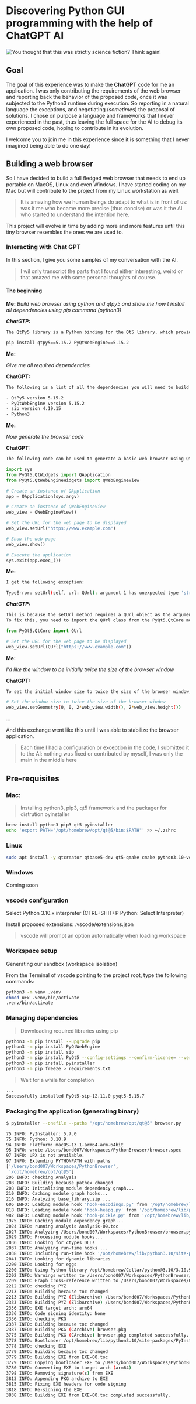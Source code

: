 # Discovering Python GUI programming with the help of ChatGPT AI

![You thought that this was strictly science fiction? Think again!](img/Skynet.jpeg)

## Goal

The goal of this experience was to make the **ChatGPT** code for me an application.
I was only contributing the requirements of the web browser and reporting back the behavior of the proposed code, once it was subjected to the Python3 runtime during execution.
So reporting in a natural language the exceptions, and negotiating (*sometimes*) the proposal of solutions.
I chose on purpose a language and frameworks that I never experienced in the past, thus leaving the full space for the AI to debug its own proposed code, hoping to contribute in its evolution.

I welcome you to join  me in this experience since it is something that I never imagined being able to do one day!

## Building a web browser

So I have decided to build a full fledged web browser that needs to end up portable on MacOS, Linux and even Windows.
I have started coding on my Mac but will contribute to the project from my Linux workstation as well.

> It is amazing how we human beings do adapt to what is in front of us: was it me who became more precise (thus concise) or was it the AI who started to understand the intention here.

This project will evolve in time by adding more and more features until this tiny browser resembles the ones we are used to.

### Interacting with Chat GPT

In this section, I give you some samples of my conversation with the AI.

> I wil only transcript the parts that I found either interesting, weird or that amazed me with some personal thoughts of course.

#### The beginning

**Me:** 
*Build web browser using python and qtpy5 and show me how t install all dependencies using pip command (python3)*

***ChatGTP:***

``` bash
The QtPy5 library is a Python binding for the Qt5 library, which provides comprehensive GUI and application development support. To install all the dependencies for web browser development using QtPy5 and Python3, you can use the following pip command:

pip install qtpy5==5.15.2 PyQtWebEngine==5.15.2
```

**Me:** 

*Give me all required dependencies*

**ChatGPT:**

``` bash
The following is a list of all the dependencies you will need to build a web browser using QtPy5 and Python3:

- QtPy5 version 5.15.2
- PyQtWebEngine version 5.15.2
- sip version 4.19.15
- Python3
```

**Me:**

*Now generate the browser code*

**ChatGPT:**

``` bash 
The following code can be used to generate a basic web browser using QtPy5 and Python3:
```

``` python
import sys
from PyQt5.QtWidgets import QApplication
from PyQt5.QtWebEngineWidgets import QWebEngineView

# Create an instance of QApplication
app = QApplication(sys.argv)

# Create an instance of QWebEngineView
web_view = QWebEngineView()

# Set the URL for the web page to be displayed
web_view.setUrl("https://www.example.com")

# Show the web page
web_view.show()

# Execute the application
sys.exit(app.exec_())
```

**Me:** 

``` bash
I get the following exception:

TypeError: setUrl(self, url: QUrl): argument 1 has unexpected type 'str'
```

***ChatGTP:***

``` bash
This is because the setUrl method requires a QUrl object as the argument, rather than a string. 
To fix this, you need to import the QUrl class from the PyQt5.QtCore module and then create a QUrl object from the string before passing it to the setUrl method. For example:
```

``` python
from PyQt5.QtCore import QUrl

# Set the URL for the web page to be displayed
web_view.setUrl(QUrl("https://www.example.com"))
```

**Me:**

*I'd like the window to be initially twice the size of the browser window*

**ChatGPT:**

```bash
To set the initial window size to twice the size of the browser window, you can use the setGeometry method of the QWebEngineView object. For example:

# Set the window size to twice the size of the browser window
web_view.setGeometry(0, 0, 2*web_view.width(), 2*web_view.height())
```

...

And this exchange went like this until I was able to stabilize the browser application.

> Each time I had a configuration or exception in the code, I submitted it to the AI: nothing was fixed or contributed by myself, I was only the main in the middle here

## Pre-requisites

### Mac:

> Installing python3, pip3, qt5 framework and the packager for distrution pyinstaller

``` bash
brew install python3 pip3 qt5 pyinstaller
echo 'export PATH="/opt/homebrew/opt/qt@5/bin:$PATH"' >> ~/.zshrc
```

### Linux

```bash
sudo apt install -y qtcreator qtbase5-dev qt5-qmake cmake python3.10-venv pyqt5-dev-tools qttools5-dev-tools
```

### Windows

Coming soon

### vscode configuration

Select Python 3.10.x interpreter (CTRL+SHIT+P Python: Select Interpreter)

Install proposed extensions: .vscode/extensions.json
> vscode will prompt an option automatically when loading workspace

### Workspace setup

Generating our sandbox (workspace isolation)

From the Terminal of vscode pointing to the project root, type the following commands:

``` bash
python3 -m venv .venv
chmod u+x .venv/bin/activate
.venv/bin/activate
```

### Managing dependencies

> Downloading required libraries using pip

``` bash
python3 -m pip install --upgrade pip
python3 -m pip install PyQtWebEngine
python3 -m pip install sip 
python3 -m pip install PyQt5 --config-settings --confirm-license= --verbose
python3 -m pip install pyinstaller
python3 -m pip freeze > requirements.txt

```

> Wait for a while for completion

``` bash
...
Successfully installed PyQt5-sip-12.11.0 pyqt5-5.15.7
```

### Packaging the application (generating binary)

``` bash
$ pyinstaller --onefile --paths "/opt/homebrew/opt/qt@5" browser.py

75 INFO: PyInstaller: 5.7.0
75 INFO: Python: 3.10.9
94 INFO: Platform: macOS-13.1-arm64-arm-64bit
95 INFO: wrote /Users/bond007/Workspaces/PythonBrowser/browser.spec
97 INFO: UPX is not available.
97 INFO: Extending PYTHONPATH with paths
['/Users/bond007/Workspaces/PythonBrowser',
 '/opt/homebrew/opt/qt@5']
206 INFO: checking Analysis
208 INFO: Building because pathex changed
208 INFO: Initializing module dependency graph...
210 INFO: Caching module graph hooks...
216 INFO: Analyzing base_library.zip ...
606 INFO: Loading module hook 'hook-encodings.py' from '/opt/homebrew/lib/python3.10/site-packages/PyInstaller/hooks'...
818 INFO: Loading module hook 'hook-heapq.py' from '/opt/homebrew/lib/python3.10/site-packages/PyInstaller/hooks'...
982 INFO: Loading module hook 'hook-pickle.py' from '/opt/homebrew/lib/python3.10/site-packages/PyInstaller/hooks'...
1975 INFO: Caching module dependency graph...
2024 INFO: running Analysis Analysis-00.toc
2027 INFO: Analyzing /Users/bond007/Workspaces/PythonBrowser/browser.py
2029 INFO: Processing module hooks...
2036 INFO: Looking for ctypes DLLs
2037 INFO: Analyzing run-time hooks ...
2038 INFO: Including run-time hook '/opt/homebrew/lib/python3.10/site-packages/PyInstaller/hooks/rthooks/pyi_rth_inspect.py'
2041 INFO: Looking for dynamic libraries
2200 INFO: Looking for eggs
2200 INFO: Using Python library /opt/homebrew/Cellar/python@3.10/3.10.9/Frameworks/Python.framework/Versions/3.10/Python
2202 INFO: Warnings written to /Users/bond007/Workspaces/PythonBrowser/build/browser/warn-browser.txt
2209 INFO: Graph cross-reference written to /Users/bond007/Workspaces/PythonBrowser/build/browser/xref-browser.html
2212 INFO: checking PYZ
2213 INFO: Building because toc changed
2213 INFO: Building PYZ (ZlibArchive) /Users/bond007/Workspaces/PythonBrowser/build/browser/PYZ-00.pyz
2333 INFO: Building PYZ (ZlibArchive) /Users/bond007/Workspaces/PythonBrowser/build/browser/PYZ-00.pyz completed successfully.
2336 INFO: EXE target arch: arm64
2336 INFO: Code signing identity: None
2336 INFO: checking PKG
2337 INFO: Building because toc changed
2337 INFO: Building PKG (CArchive) browser.pkg
3775 INFO: Building PKG (CArchive) browser.pkg completed successfully.
3778 INFO: Bootloader /opt/homebrew/lib/python3.10/site-packages/PyInstaller/bootloader/Darwin-64bit/run
3778 INFO: checking EXE
3779 INFO: Building because toc changed
3779 INFO: Building EXE from EXE-00.toc
3779 INFO: Copying bootloader EXE to /Users/bond007/Workspaces/PythonBrowser/dist/browser
3780 INFO: Converting EXE to target arch (arm64)
3798 INFO: Removing signature(s) from EXE
3813 INFO: Appending PKG archive to EXE
3815 INFO: Fixing EXE headers for code signing
3818 INFO: Re-signing the EXE
3838 INFO: Building EXE from EXE-00.toc completed successfully.
```
